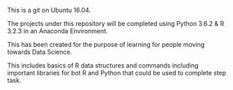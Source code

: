 This is a git on Ubuntu 16.04.

The projects under this repository will be completed using Python 3.6.2 & R 3.2.3 in an Anaconda Environment.

This has been created for the purpose of learning for  people moving towards Data Science.

This includes basics of R data structures and commands including important libraries for bot R and Python that could be used to complete step task.
